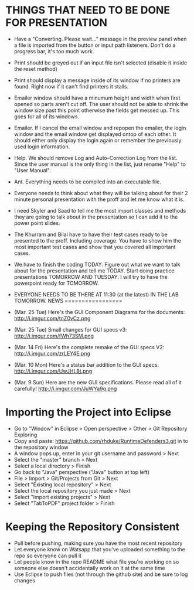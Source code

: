 THINGS THAT NEED TO BE DONE FOR PRESENTATION
===========================

- Have a "Converting. Please wait..." message in the preview panel when a file is imported from the button or input path listeners. Don't do a progress bar, it's too much work.
- Print should be greyed out if an input file isn't selected (disable it inside the reset method)
- Print should display a message inside of its window if no printers are found. Right now if it can't find printers it stalls.
- Emailer window should have a minumum height and width when first opened so parts aren't cut off. The user should not be able to shrink the window size past this point otherwise the fields get messed up. This goes for all of its windows.
- Emailer. If I cancel the email window and repopen the emailer, the login window and the email window get displayed ontop of each other. It should either only display the login again or remember the previously used login information.
- Help. We should remove Log and Auto-Correction Log from the list. Since the user manual is the only thing in the list, just rename "Help" to "User Manual".
- Ant. Everything needs to be compiled into an executable file.  

- Everyone needs to think about what they will be talking about for their 2 minute personal presentation with the proff and let me know what it is.
- I need Skyler and Saad to tell me the most import classes and methods they are going to talk about in the presentation so I can add it to the power point slides.
- The Khurram and Bilal have to have their test cases ready to be presented to the proff. Including coverage. You have to show him the most important test cases and show that you covered all important cases.
- We have to finish the coding TODAY. Figure out what we want to talk about for the presentation and tell me TODAY. Start doing practice presentations TOMORROW AND TUESDAY. I will try to have the powerpoint ready for TOMORROW.
- EVERYONE NEEDS TO BE THERE AT 11:30 (at the latest) IN THE LAB TOMORROW.
NEWS
=================

- (Mar. 25 Tue) Here's the GUI Component Diagrams for the documents: http://i.imgur.com/tnZ0vCz.png
- (Mar. 25 Tue) Small changes for GUI specs v3: http://i.imgur.com/fWh73SM.png
- (Mar. 14 Fri) Here's the complete remake of the GUI specs V2: http://i.imgur.com/zrLEY4E.png
- (Mar. 10 Mon) Here's a status bar addition to the GUI specs: http://i.imgur.com/UwJHL8t.png
- (Mar. 9 Sun) Here are the new GUI specifications. Please read all of it carefully! http://i.imgur.com/JuWYa9q.png

Importing the Project into Eclipse
==

- Go to "Window" in Eclipse > Open perspective > Other > Git Repository Exploring
- Copy and paste: https://github.com/rhduke/RuntimeDefenders3.git in to the repository window
- A window pops up, enter in your git username and password > Next
- Select the "master" branch > Next
- Select a local directory > Finish
- Go back to "Java" perspective ("Java" button at top left)
- File > Import > Git/Projects from Git > Next
- Select "Existing local repository" > Next
- Select the local repository you just made > Next
- Select "Import existing projects" > Next
- Select "TabToPDF" project folder > Finish

Keeping the Repository Consistent
==

- Pull before pushing, making sure you have the most recent repository
- Let everyone know on Watsapp that you've uploaded something to the repo so everyone can pull it
- Let people know in the repo README what file you're working on so someone else doesn't accidentally work on it at the same time
- Use Eclipse to push files (not through the github site) and be sure to log changes
